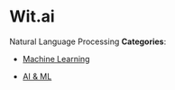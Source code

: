 # Wit.ai


Natural Language Processing
**Categories**:

- [Machine Learning](https://github/awesome-apis/awesome-apis#machine-learning)

- [AI & ML](https://github/awesome-apis/awesome-apis#ai-and-ml)



